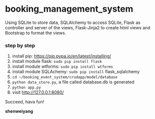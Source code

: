# booking_management_system
Using SQLite to store data, SQLAlchemy to access SQLite, Flask as controller and server of the
views, Flask-Jinja2 to create html views and Bootstrap to format the views.
### step by step
1. install pip: https://pip.pypa.io/en/latest/installing/
2. install module flask: `sudo pip install flask`
3. install module wtforms: `sudo pip install wtforms`
4. install module SQLAchemy: `sudo pip install` flask_sqlalchemy
5. `cd ~/booking_event_system/crudapp/model/database`
6. `python data_store.py`, a file called database.db is generated
7. `python app.py`
8. visit http://127.0.0.1:8080/

Succeed, hava fun! 

**shenweiyang**

